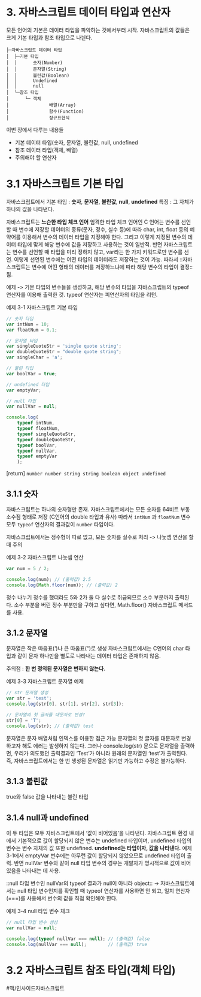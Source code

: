 # 3. 자바스크립트 데이터 타입과 연산자
모든 언어의 기본은 데이터 타입을 파악하는 것에서부터 시작.
자바스크립트의 값들은 크게 기본 타입과 참조 타입으로 나뉜다.

```
├─자바스크립트 데이터 타입
│  ├─기본 타입
│  │      숫자(Number)
│  │      문자열(String)
│  │      불린값(Boolean)
│  │      Undefined
│  │      null
│  └─참조 타입
│      └─ 객체
│				배열(Array)
│				함수(Function)
│				정규표현식
```

이번 장에서 다루는 내용들
- 기본 데이터 타입(숫자, 문자열, 불린값, null, undefined
- 참조 데이터 타입(객체, 배열)
- 주의해야 할 연산자

# 3.1 자바스크립트 기본 타입
자바스크립트에서 기본 타입 : **숫자**, **문자열**, **불린값**, **null**, **undefined**
특징 : 그 자체가 하나의 값을 나타낸다.

자바스크립트는 **느슨한 타입 체크 언어**
엄격한 타입 체크 언어인 C 언어는 변수를 선언할 때 변수에 저장할 데이터의 종류(문자, 정수, 실수 등)에 따라 char, int, float 등의 예약어를 이용해서 변수의 데이터 타입을 지정해야 한다. 그리고 이렇게 지정된 변수의 데이터 타입에 맞게 해당 변수에 값을 저장하고 사용하는 것이 일반적.
반면 자바스크립트는 변수를 선언할 때 타입을 미리 정하지 않고, var라는 한 가지 키워드로만 변수를 선언.
이렇게 선언된 변수에는 어떤 타입의 데이터라도 저장하는 것이 가능.
따라서 ::자바스크립트는 변수에 어떤 형태의 데이터를 저장하느냐에 따라 해당 변수의 타입이 결정::됨.

예제 -> 기본 타입의 변수들을 생성하고, 해당 변수의 타입을 자바스크립트의 typeof 연산자를 이용해 출력한 것.
typeof 연산자는 피연산자의 타입을 리턴.

예제 3-1 자바스크립트 기본 타입
```javascript
// 숫자 타입
var intNum = 10;
var floatNum = 0.1;

// 문자열 타입
var singleQuoteStr = 'single quote string';
var doubleQuoteStr = "double quote string";
var singleChar = 'a';

// 불린 타입
var boolVar = true;

// undefined 타입
var emptyVar;

// null 타입
var nullVar = null;

console.log(
    typeof intNum,
    typeof floatNum,
    typeof singleQuoteStr,
    typeof doubleQuoteStr,
    typeof boolVar,
    typeof nullVar,
    typeof emptyVar
    );
```

[return]
`number number string string boolean object undefined`

## 3.1.1 숫자
자바스크립트는 하나의 숫자형만 존재.
자바스크립트에서는 모든 숫자를 64비트 부동 소수점 형태로 저장 (C언어의 double 타입과 유사)
따라서 `intNum` 과 `floatNum` 변수 모두 `typeof` 연산자의 결과값이 `number` 타입이다.

자바스크립트에서는 정수형이 따로 없고, 모든 숫자를 실수로 처리 -> 나눗셈 연산을 할 때 주의

예제 3-2 자바스크립트 나눗셈 연산
```javascript
var num = 5 / 2;

console.log(num); // (출력값) 2.5
console.log(Math.floor(num)); // (출력값) 2
```

정수 나누기 정수를 했더라도 5와 2가 둘 다 실수로 취급되므로 소수 부분까지 출력된다.
소수 부분을 버린 정수 부분만을 구하고 싶다면, Math.floor() 자바스크립트 메서드를 사용.

## 3.1.2 문자열
문자열은 작은 따음표(‘)나 큰 따옴표(“)로 생성
자바스크립트에서는 C언어의 char 타입과 같이 문자 하나만을 별도로 나타내는 데이터 타입은 존재하지 않음.

주의점 : **한 번 정의된 문자열은 변하지 않는다.**

예제 3-3 자바스크립트 문자열 예제
```javascript
// str 문자열 생성
var str = 'test';
console.log(str[0], str[1], str[2], str[3]);

// 문자열의 첫 글자를 대문자로 변경?
str[0] = 'T';
console.log(str); // (출력값) test
```

문자열은 문자 배열처럼 인덱스를 이용한 접근 가능
문자열의 첫 글자를 대문자로 변경하고자 해도 에러는 발생하지 않는다.
그러나 console.log(str) 문으로 문자열을 출력하면, 우리가 의도했던 출력결과인 ‘Test’가 아니라 원래의 문자열인 ‘test’가 출력된다. 즉, 자바스크립트에서는 한 번 생성된 문자열은 읽기만 가능하고 수정은 불가능하다.

## 3.1.3 불린값
true와 false 값을 나타내는 불린 타입

## 3.1.4 null과 undefined
이 두 타입은 모두 자바스크립트에서 ‘값이 비어있음’을 나타낸다.
자바스크립트 환경 내에서 기본적으로 값이 할당되지 않은 변수는 undefined 타입이며, undefined 타입의 변수는 변수 자체의 값 또한 undefined.
**undefined는 타입이자, 값을 나타낸다.**
예제 3-1에서 emptyVar 변수에는 아무런 값이 할당되지 않았으므로 undefined 타입이 출력.
반면 nullVar 변수와 같이 null 타입 변수의 경우는 개발자가 명시적으로 값이 비어있음을 나타내는 데 사용.

::null 타입 변수인 nullVar의 typeof 결과가 null이 아니라 object::
-> 자바스크립트에서는 null 타입 변수인지를 확인할 때 typeof 연산자를 사용하면 안 되고, 일치 연산자 (===)를 사용해서 변수의 값을 직접 확인해야 한다.

예제 3-4 null 타입 변수 체크
```javascript
// null 타입 변수 생성
var nullVar = null;

console.log(typeof nullVar === null); // (출력값) false
console.log(nullVar === null);        // (출력값) true
```

# 3.2 자바스크립트 참조 타입(객체 타입)


#책/인사이드자바스크립트